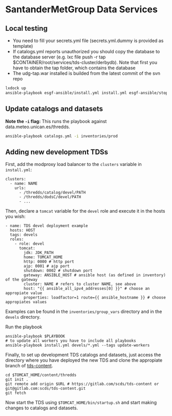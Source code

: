 # SantanderMetGroup Data Services

## Local testing

- You need to fill your secrets.yml file (secrets.yml.dummy is provided as template)
- If catalogs.yml reports unauthorized you should copy the database to the database server (e.g. lxc file push -r tap $CONTAINER/root/services/tds-cluster/derbydb). Note that first you have to obtain the tap folder, which contains the database
- The udg-tap.war installed is builded from the latest commit of the svn repo

```bash
lxdock up
ansible-playbook esgf-ansible/install.yml install.yml esgf-ansible/stop.yml esgf-ansible/start.yml start.yml catalogs.yml
```

## Update catalogs and datasets

**Note the `-i` flag:** This runs the playbook against data.meteo.unican.es/thredds.

```bash
ansible-playbook catalogs.yml -i inventories/prod
```

## Adding new development TDSs

First, add the modproxy load balancer to the `clusters` variable in `install.yml`:

```
clusters:
  - name: NAME
    urls:
      - /thredds/catalog/devel/PATH
      - /thredds/dodsC/devel/PATH
      - ...
```

Then, declare a `tomcat` variable for the `devel` role and execute it in the hosts you wish:

```
- name: TDS devel deployment example
  hosts: HOST
  tags: devels
  roles:
    - role: devel
      tomcat:
        jdk: JDK_PATH
        home: TOMCAT_HOME
        http: 0000 # http port
        ajp: 0001 # ajp port
        shutdown: 0002 # shutdown port
        gateway: ANSIBLE_HOST # ansible host (as defined in inventory) of the gateway
        cluster: NAME # refers to cluster NAME, see above
        host: "{{ ansible_all_ipv4_addresses[0] }}" # choose an appropiate value
        properties: loadfactor=1 route={{ ansible_hostname }} # choose appropiates values
```

Examples can be found in the `inventories/group_vars` directory and in the `devels` directory.

Run the playbook

```
ansible-playbook $PLAYBOOK
# to update all workers you have to include all playbooks
ansible-playbook install.yml devels/*.yml --tags update-workers
```

Finally, to set up development TDS catalogs and datasets, just access the directory where you have deployed the new TDS and clone the appropiate branch of [tds-content](https://gitlab.com/scds/tds-content).

```
cd $TOMCAT_HOME/content/thredds
git init .
git remote add origin $URL # https://gitlab.com/scds/tds-content or git@gitlab.com:scds/tds-content.git
git fetch
```

Now start the TDS using `$TOMCAT_HOME/bin/startup.sh` and start making changes to catalogs and datasets.
